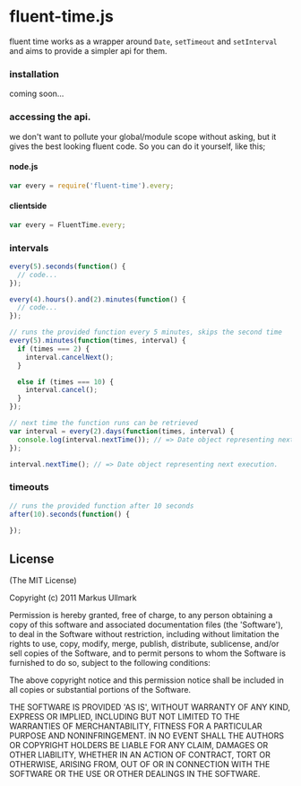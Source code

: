 # fluent-time.js
fluent time works as a wrapper around `Date`, `setTimeout` and `setInterval` and aims to provide a simpler api for them.

### installation
coming soon...

### accessing the api.
we don't want to pollute your global/module scope without asking, but it gives the best looking fluent code. So
you can do it yourself, like this;

#### node.js
```javascript
var every = require('fluent-time').every;
```
#### clientside
```javascript
var every = FluentTime.every;
```

### intervals

```javascript
every(5).seconds(function() {
  // code...
});

every(4).hours().and(2).minutes(function() {
  // code...
});
```

```javascript
// runs the provided function every 5 minutes, skips the second time
every(5).minutes(function(times, interval) {
  if (times === 2) {
    interval.cancelNext();
  }

  else if (times === 10) {
    interval.cancel();
  }
});
```

```javascript
// next time the function runs can be retrieved
var interval = every(2).days(function(times, interval) {
  console.log(interval.nextTime()); // => Date object representing next execution.
});

interval.nextTime(); // => Date object representing next execution.
```

### timeouts

```javascript
// runs the provided function after 10 seconds
after(10).seconds(function() {
  
});
```
## License 

(The MIT License)

Copyright (c) 2011 Markus Ullmark

Permission is hereby granted, free of charge, to any person obtaining
a copy of this software and associated documentation files (the
'Software'), to deal in the Software without restriction, including
without limitation the rights to use, copy, modify, merge, publish,
distribute, sublicense, and/or sell copies of the Software, and to
permit persons to whom the Software is furnished to do so, subject to
the following conditions:

The above copyright notice and this permission notice shall be
included in all copies or substantial portions of the Software.

THE SOFTWARE IS PROVIDED 'AS IS', WITHOUT WARRANTY OF ANY KIND,
EXPRESS OR IMPLIED, INCLUDING BUT NOT LIMITED TO THE WARRANTIES OF
MERCHANTABILITY, FITNESS FOR A PARTICULAR PURPOSE AND NONINFRINGEMENT.
IN NO EVENT SHALL THE AUTHORS OR COPYRIGHT HOLDERS BE LIABLE FOR ANY
CLAIM, DAMAGES OR OTHER LIABILITY, WHETHER IN AN ACTION OF CONTRACT,
TORT OR OTHERWISE, ARISING FROM, OUT OF OR IN CONNECTION WITH THE
SOFTWARE OR THE USE OR OTHER DEALINGS IN THE SOFTWARE.

